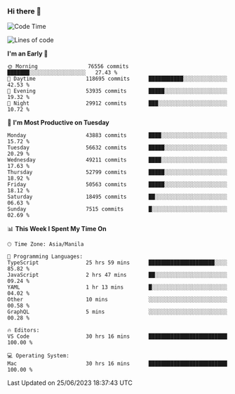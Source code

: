 ### Hi there 👋

<!--START_SECTION:waka-->
![Code Time](http://img.shields.io/badge/Code%20Time-4%2C113%20hrs%206%20mins-blue)

![Lines of code](https://img.shields.io/badge/From%20Hello%20World%20I%27ve%20Written-107.8%20million%20lines%20of%20code-blue)

**I'm an Early 🐤** 

```text
🌞 Morning                76556 commits       ███████░░░░░░░░░░░░░░░░░░   27.43 % 
🌆 Daytime                118695 commits      ███████████░░░░░░░░░░░░░░   42.53 % 
🌃 Evening                53935 commits       █████░░░░░░░░░░░░░░░░░░░░   19.32 % 
🌙 Night                  29912 commits       ███░░░░░░░░░░░░░░░░░░░░░░   10.72 % 
```
📅 **I'm Most Productive on Tuesday** 

```text
Monday                   43883 commits       ████░░░░░░░░░░░░░░░░░░░░░   15.72 % 
Tuesday                  56632 commits       █████░░░░░░░░░░░░░░░░░░░░   20.29 % 
Wednesday                49211 commits       ████░░░░░░░░░░░░░░░░░░░░░   17.63 % 
Thursday                 52799 commits       █████░░░░░░░░░░░░░░░░░░░░   18.92 % 
Friday                   50563 commits       █████░░░░░░░░░░░░░░░░░░░░   18.12 % 
Saturday                 18495 commits       ██░░░░░░░░░░░░░░░░░░░░░░░   06.63 % 
Sunday                   7515 commits        █░░░░░░░░░░░░░░░░░░░░░░░░   02.69 % 
```


📊 **This Week I Spent My Time On** 

```text
🕑︎ Time Zone: Asia/Manila

💬 Programming Languages: 
TypeScript               25 hrs 59 mins      █████████████████████░░░░   85.82 % 
JavaScript               2 hrs 47 mins       ██░░░░░░░░░░░░░░░░░░░░░░░   09.24 % 
YAML                     1 hr 13 mins        █░░░░░░░░░░░░░░░░░░░░░░░░   04.02 % 
Other                    10 mins             ░░░░░░░░░░░░░░░░░░░░░░░░░   00.58 % 
GraphQL                  5 mins              ░░░░░░░░░░░░░░░░░░░░░░░░░   00.28 % 

🔥 Editors: 
VS Code                  30 hrs 16 mins      █████████████████████████   100.00 % 

💻 Operating System: 
Mac                      30 hrs 16 mins      █████████████████████████   100.00 % 
```


 Last Updated on 25/06/2023 18:37:43 UTC
<!--END_SECTION:waka-->


<!--
**rad182/rad182** is a ✨ _special_ ✨ repository because its `README.md` (this file) appears on your GitHub profile.

Here are some ideas to get you started:

- 🔭 I’m currently working on ...
- 🌱 I’m currently learning ...
- 👯 I’m looking to collaborate on ...
- 🤔 I’m looking for help with ...
- 💬 Ask me about ...
- 📫 How to reach me: ...
- 😄 Pronouns: ...
- ⚡ Fun fact: ...
-->
